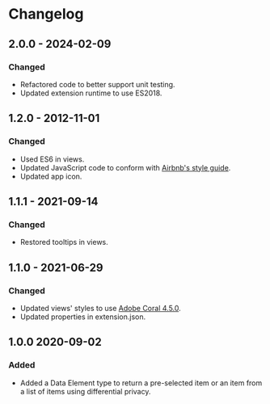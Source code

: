 # Changelog

## 2.0.0 - 2024-02-09

### Changed

- Refactored code to better support unit testing.
- Updated extension runtime to use ES2018.

## 1.2.0 - 2012-11-01

### Changed

- Used ES6 in views.
- Updated JavaScript code to conform with [Airbnb's style guide](https://github.com/airbnb/javascript).
- Updated app icon.

## 1.1.1 - 2021-09-14

### Changed

- Restored tooltips in views.

## 1.1.0 - 2021-06-29

### Changed

- Updated views' styles to use [Adobe Coral 4.5.0](https://opensource.adobe.com/coral-spectrum/documentation/).
- Updated properties in extension.json.

## 1.0.0 2020-09-02

### Added

- Added a Data Element type to return a pre-selected item or an item from a list of items using differential privacy.
